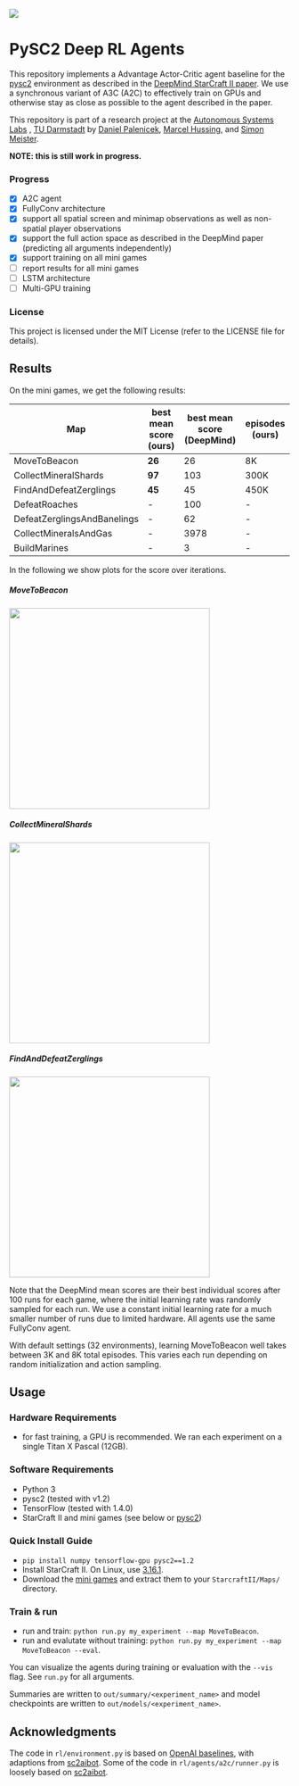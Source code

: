 ![](https://media.giphy.com/media/l1IBilqNEvJnFnMmQ/giphy.gif)

# PySC2 Deep RL Agents

This repository implements a Advantage Actor-Critic agent baseline for the
[pysc2](https://github.com/deepmind/pysc2/)
environment as described in the
[DeepMind StarCraft II paper](https://deepmind.com/documents/110/sc2le.pdf).
We use a synchronous variant of A3C (A2C) to effectively train on GPUs and
otherwise stay as close as possible to the agent described in the paper.

This repository is part of a research project at the
[Autonomous Systems Labs](http://www.ias.informatik.tu-darmstadt.de/)
, [TU Darmstadt](https://www.tu-darmstadt.de/) by
[Daniel Palenicek](https://github.com/danielpalen),
[Marcel Hussing](https://github.com/marcelhussing), and
[Simon Meister](https://github.com/simonmeister).

**NOTE: this is still work in progress.**

### Progress
- [x] A2C agent
- [x] FullyConv architecture
- [x] support all spatial screen and minimap observations as well as non-spatial player observations
- [x] support the full action space as described in the DeepMind paper
(predicting all arguments independently)
- [x] support training on all mini games
- [ ] report results for all mini games
- [ ] LSTM architecture
- [ ] Multi-GPU training

### License

This project is licensed under the MIT License (refer to the LICENSE file for details).

## Results

On the mini games, we get the following results:

| Map | best mean score (ours) |  best mean score (DeepMind) | episodes (ours) |
| --- | --- | --- | --- |
| MoveToBeacon | **26** | 26 | 8K |
| CollectMineralShards | **97** | 103 | 300K |
| FindAndDefeatZerglings | **45** | 45 | 450K |
| DefeatRoaches | - | 100 | - |
| DefeatZerglingsAndBanelings | - | 62 | - |
| CollectMineralsAndGas | - | 3978 | - |
| BuildMarines | - | 3 | - |

In the following we show plots for the score over iterations.

##### MoveToBeacon
<img src="https://user-images.githubusercontent.com/22519290/35693701-3b4b469a-077f-11e8-942d-c645644fa671.png" width="360">

##### CollectMineralShards
<img src="https://user-images.githubusercontent.com/22519290/35692346-66e966fa-077b-11e8-8ad3-03afc684b8bf.png" width="360">

##### FindAndDefeatZerglings
<img src="https://user-images.githubusercontent.com/22519290/35964384-e7ebe570-0cb7-11e8-90af-9ad495d42469.png" width="360">

Note that the DeepMind mean scores are their best individual scores after 100 runs for each
game, where the initial learning rate was randomly sampled for each run.
We use a constant initial learning rate for a much smaller number of runs due to limited hardware.
All agents use the same FullyConv agent.

With default settings (32 environments), learning MoveToBeacon well takes between 3K and 8K total episodes.
This varies each run depending on random initialization and action sampling.

## Usage

### Hardware Requirements
- for fast training, a GPU is recommended.
We ran each experiment on a single Titan X Pascal (12GB).

### Software Requirements
- Python 3
- pysc2 (tested with v1.2)
- TensorFlow (tested with 1.4.0)
- StarCraft II and mini games (see below or
  [pysc2](https://github.com/deepmind/pysc2/))

### Quick Install Guide
- `pip install numpy tensorflow-gpu pysc2==1.2`
- Install StarCraft II. On Linux, use
[3.16.1](http://blzdistsc2-a.akamaihd.net/Linux/SC2.3.16.1.zip).
- Download the
[mini games](https://github.com/deepmind/pysc2/releases/download/v1.2/mini_games.zip)
and extract them to your `StarcraftII/Maps/` directory.

### Train & run
- run and train: `python run.py my_experiment --map MoveToBeacon`.
- run and evalutate without training: `python run.py my_experiment --map MoveToBeacon --eval`.

You can visualize the agents during training or evaluation with the `--vis` flag.
See `run.py` for all arguments.

Summaries are written to `out/summary/<experiment_name>`
and model checkpoints are written to `out/models/<experiment_name>`.


## Acknowledgments
The code in `rl/environment.py` is based on
[OpenAI baselines](https://github.com/openai/baselines/tree/master/baselines/a2c),
with adaptions from
[sc2aibot](https://github.com/pekaalto/sc2aibot).
Some of the code in `rl/agents/a2c/runner.py` is loosely based on
[sc2aibot](https://github.com/pekaalto/sc2aibot).
